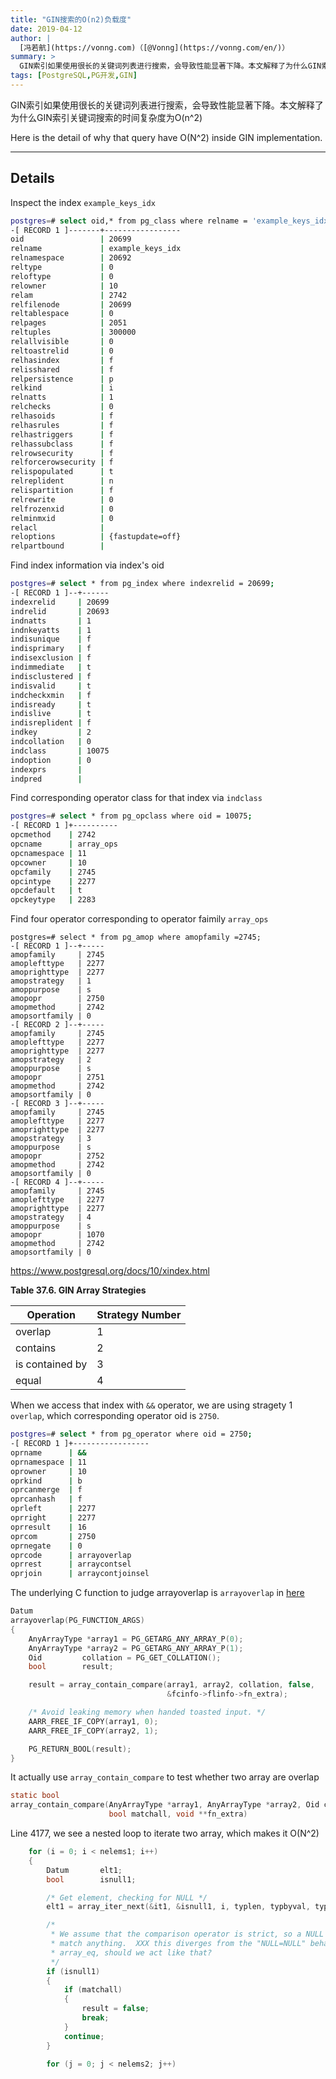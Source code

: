 ```yaml
---
title: "GIN搜索的O(n2)负载度"
date: 2019-04-12
author: |
  [冯若航](https://vonng.com)（[@Vonng](https://vonng.com/en/)）
summary: >
  GIN索引如果使用很长的关键词列表进行搜索，会导致性能显著下降。本文解释了为什么GIN索引关键词搜索的时间复杂度为O(n^2)
tags: [PostgreSQL,PG开发,GIN]
---
```


GIN索引如果使用很长的关键词列表进行搜索，会导致性能显著下降。本文解释了为什么GIN索引关键词搜索的时间复杂度为O(n^2)

Here is the detail of why that query have O(N^2) inside GIN implementation.


----------

## Details

Inspect the index `example_keys_idx`

```bash
postgres=# select oid,* from pg_class where relname = 'example_keys_idx';
-[ RECORD 1 ]-------+-----------------
oid                 | 20699
relname             | example_keys_idx
relnamespace        | 20692
reltype             | 0
reloftype           | 0
relowner            | 10
relam               | 2742
relfilenode         | 20699
reltablespace       | 0
relpages            | 2051
reltuples           | 300000
relallvisible       | 0
reltoastrelid       | 0
relhasindex         | f
relisshared         | f
relpersistence      | p
relkind             | i
relnatts            | 1
relchecks           | 0
relhasoids          | f
relhasrules         | f
relhastriggers      | f
relhassubclass      | f
relrowsecurity      | f
relforcerowsecurity | f
relispopulated      | t
relreplident        | n
relispartition      | f
relrewrite          | 0
relfrozenxid        | 0
relminmxid          | 0
relacl              |
reloptions          | {fastupdate=off}
relpartbound        |
```

Find index information via index's oid

```bash
postgres=# select * from pg_index where indexrelid = 20699;
-[ RECORD 1 ]--+------
indexrelid     | 20699
indrelid       | 20693
indnatts       | 1
indnkeyatts    | 1
indisunique    | f
indisprimary   | f
indisexclusion | f
indimmediate   | t
indisclustered | f
indisvalid     | t
indcheckxmin   | f
indisready     | t
indislive      | t
indisreplident | f
indkey         | 2
indcollation   | 0
indclass       | 10075
indoption      | 0
indexprs       |
indpred        |
```

Find corresponding operator class for that index via `indclass`

```bash
postgres=# select * from pg_opclass where oid = 10075;
-[ RECORD 1 ]+----------
opcmethod    | 2742
opcname      | array_ops
opcnamespace | 11
opcowner     | 10
opcfamily    | 2745
opcintype    | 2277
opcdefault   | t
opckeytype   | 2283
```

Find four operator corresponding to operator faimily `array_ops`

```
postgres=# select * from pg_amop where amopfamily =2745;
-[ RECORD 1 ]--+-----
amopfamily     | 2745
amoplefttype   | 2277
amoprighttype  | 2277
amopstrategy   | 1
amoppurpose    | s
amopopr        | 2750
amopmethod     | 2742
amopsortfamily | 0
-[ RECORD 2 ]--+-----
amopfamily     | 2745
amoplefttype   | 2277
amoprighttype  | 2277
amopstrategy   | 2
amoppurpose    | s
amopopr        | 2751
amopmethod     | 2742
amopsortfamily | 0
-[ RECORD 3 ]--+-----
amopfamily     | 2745
amoplefttype   | 2277
amoprighttype  | 2277
amopstrategy   | 3
amoppurpose    | s
amopopr        | 2752
amopmethod     | 2742
amopsortfamily | 0
-[ RECORD 4 ]--+-----
amopfamily     | 2745
amoplefttype   | 2277
amoprighttype  | 2277
amopstrategy   | 4
amoppurpose    | s
amopopr        | 1070
amopmethod     | 2742
amopsortfamily | 0
```

https://www.postgresql.org/docs/10/xindex.html

**Table 37.6. GIN Array Strategies**

| Operation       | Strategy Number |
| --------------- | --------------- |
| overlap         | 1               |
| contains        | 2               |
| is contained by | 3               |
| equal           | 4               |

When we access that index with `&&` operator, we are using stragety 1 `overlap`, which corresponding operator oid is `2750`.

```bash
postgres=# select * from pg_operator where oid = 2750;
-[ RECORD 1 ]+-----------------
oprname      | &&
oprnamespace | 11
oprowner     | 10
oprkind      | b
oprcanmerge  | f
oprcanhash   | f
oprleft      | 2277
oprright     | 2277
oprresult    | 16
oprcom       | 2750
oprnegate    | 0
oprcode      | arrayoverlap
oprrest      | arraycontsel
oprjoin      | arraycontjoinsel
```

The underlying C function to judge arrayoverlap is `arrayoverlap` in [here](https://github.com/postgres/postgres/blob/master/src/backend/utils/adt/arrayfuncs.c) 

```c
Datum
arrayoverlap(PG_FUNCTION_ARGS)
{
	AnyArrayType *array1 = PG_GETARG_ANY_ARRAY_P(0);
	AnyArrayType *array2 = PG_GETARG_ANY_ARRAY_P(1);
	Oid			collation = PG_GET_COLLATION();
	bool		result;

	result = array_contain_compare(array1, array2, collation, false,
								   &fcinfo->flinfo->fn_extra);

	/* Avoid leaking memory when handed toasted input. */
	AARR_FREE_IF_COPY(array1, 0);
	AARR_FREE_IF_COPY(array2, 1);

	PG_RETURN_BOOL(result);
}
```

It actually use `array_contain_compare` to test whether two array are overlap

```c
static bool
array_contain_compare(AnyArrayType *array1, AnyArrayType *array2, Oid collation,
					  bool matchall, void **fn_extra)
```

Line 4177, we see a nested loop to iterate two array, which makes it O(N^2)

```c
	for (i = 0; i < nelems1; i++)
	{
		Datum		elt1;
		bool		isnull1;

		/* Get element, checking for NULL */
		elt1 = array_iter_next(&it1, &isnull1, i, typlen, typbyval, typalign);

		/*
		 * We assume that the comparison operator is strict, so a NULL can't
		 * match anything.  XXX this diverges from the "NULL=NULL" behavior of
		 * array_eq, should we act like that?
		 */
		if (isnull1)
		{
			if (matchall)
			{
				result = false;
				break;
			}
			continue;
		}

		for (j = 0; j < nelems2; j++)
```